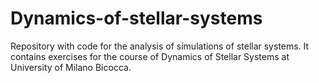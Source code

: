# Dynamics-of-stellar-systems
Repository with code for the analysis of simulations of stellar systems. It contains exercises for the course of Dynamics of Stellar Systems at University of Milano Bicocca.

